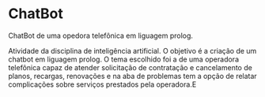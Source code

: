 # ChatBot
ChatBot de uma opedora telefônica em liguagem prolog.
 
 Atividade da disciplina de inteligência artificial. O objetivo é a criação de um chatbot em liguagem prolog. O tema escolhido foi a de uma operadora telefônica capaz de atender solicitação de contratação e cancelamento de planos, recargas, renovações e na aba de problemas tem a opção de relatar complicações sobre serviços prestados pela operadora.E